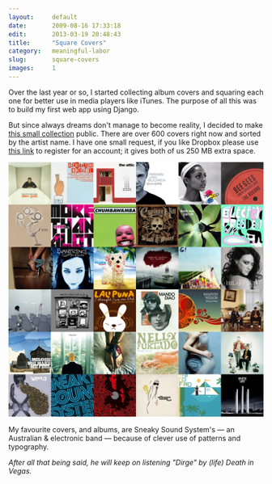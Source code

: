 ```yaml
---
layout:     default
date:       2009-08-16 17:33:18
edit:       2013-03-19 20:48:43
title:      "Square Covers"
category:   meaningful-labor
slug:       square-covers
images:     1
---
```


Over the last year or so, I started collecting album covers and squaring each one for better use in media players like iTunes. The purpose of all this was to build my first web app using Django.

But since always dreams don't manage to become reality, I decided to make [this small collection](https://www.dropbox.com/sh/eb8agh4p25equ9x/l5WNvzNSTS) public. There are over 600 covers right now and sorted by the artist name. I have one small request, if you like Dropbox please use [this link](https://www.dropbox.com/referrals/NTYzMzYyOQ) to register for an account; it gives both of us 250 MB extra space.

**![Square Covers](/images/covers.jpg)**

My favourite covers, and albums, are Sneaky Sound System's — an Australian & electronic band — because of clever use of patterns and typography.

*After all that being said, he will keep on listening "Dirge" by (life) Death in Vegas.*
